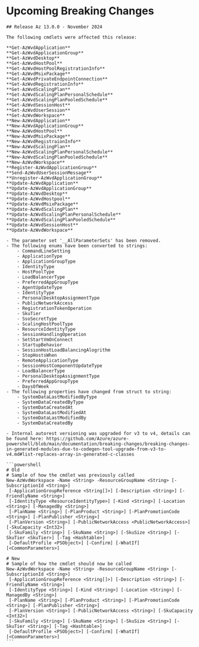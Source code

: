 <!--
    Please leave this section at the top of the breaking change documentation.

    New breaking changes should go under the section titled "Upcoming Breaking Changes", and should adhere to the following format:

    # Upcoming Breaking Changes

    ## Release X.0.0 - January 2017

    The following cmdlets were affected this release:

    **Cmdlet 1**
    - Description of what has changed

    ```powershell
    # Old
    # Sample of how the cmdlet was previously called

    # New
    # Sample of how the cmdlet should now be called
    ```

    Note: the above section follows the template found in the link below: 

    https://github.com/Azure/azure-powershell/blob/dev/documentation/breaking-changes/breaking-change-template.md
-->

# Upcoming Breaking Changes

    ## Release Az 13.0.0 - November 2024

    The following cmdlets were affected this release:

    **Get-AzWvdApplication**
    **Get-AzWvdApplicationGroup**
    **Get-AzWvdDesktop**
    **Get-AzWvdHostPool**
    **Get-AzWvdHostPoolRegistrationInfo**
    **Get-AzWvdMsixPackage**
    **Get-AzWvdPrivateEndpointConnection**
    **Get-AzWvdRegistrationInfo**
    **Get-AzWvdScalingPlan**
    **Get-AzWvdScalingPlanPersonalSchedule**
    **Get-AzWvdScalingPlanPooledSchedule**
    **Get-AzWvdSessionHost**
    **Get-AzWvdUserSession**
    **Get-AzWvdWorkspace**
    **New-AzWvdApplication**
    **New-AzWvdApplicationGroup**
    **New-AzWvdHostPool**
    **New-AzWvdMsixPackage**
    **New-AzWvdRegistraionInfo**
    **New-AzWvdScalingPlan**
    **New-AzWvdScalingPlanPersonalSchedule**
    **New-AzWvdScalingPlanPooledSchedule**
    **New-AzWvdWorkspace**
    **Register-AzWvdApplicationGroup**
    **Send-AzWvdUserSessionMessage**
    **Unregister-AzWvdApplicationGroup**
    **Update-AzWvdApplication**
    **Update-AzWvdApplicationGroup**
    **Update-AzWvdDesktop**
    **Update-AzWvdHostpool**
    **Update-AzWvdMsixPackage**
    **Update-AzWvdScalingPlan**
    **Update-AzWvdScalingPlanPersonalSchedule**
    **Update-AzWvdScalingPlanPooledSchedule**
    **Update-AzWvdSessionHost**
    **Update-AzWvdWorkspace**

    - The parameter set '__AllParameterSets' has been removed.
    - The following enums have been converted to strings:
        - CommandLineSetting
        - ApplicationType
        - ApplicationGroupType
        - IdentityType
        - HostPoolType
        - LoadBalancerType
        - PreferredAppGroupType
        - AgentUpdateType
        - IdentityType
        - PersonalDesktopAssignmentType
        - PublicNetworkAccess
        - RegistrationTokenOperation
        - SkuTier
        - SsoSecretType
        - ScalingHostPoolType
        - ResourceIdentityType
        - SessionHandlingOperation
        - SetStartVmOnConnect
        - StartupBehavior
        - SessionHostLoadBalancingAlogrithm
        - StopHostsWhen
        - RemoteApplicationType
        - SessionHostComponentUpdateType
        - LoadBalancerType
        - PersonalDesktopAssignmentType
        - PreferredAppGroupType
        - DaysOfWeek
    - The following properties have changed from struct to string:
        - SystemDataLastModifiedByType
        - SystemDataCreatedByType
        - SystemDataCreatedAt
        - SystemDataLastModifiedAt
        - SystemDataLastModifiedBy
        - SystemDataCreatedBy

    - Internal autorest versioning was upgraded for v3 to v4, details can be found here: https://github.com/Azure/azure-powershell/blob/main/documentation/breaking-changes/breaking-changes-in-generated-modules-due-to-codegen-tool-upgrade-from-v3-to-v4.md#list-replaces-array-in-generated-c-classes

    ```powershell
    # Old
    # Sample of how the cmdlet was previously called
    New-AzWvdWorkspace -Name <String> -ResourceGroupName <String> [-SubscriptionId <String>]
     [-ApplicationGroupReference <String[]>] [-Description <String>] [-FriendlyName <String>]
     [-IdentityType <ResourceIdentityType>] [-Kind <String>] [-Location <String>] [-ManagedBy <String>]
     [-PlanName <String>] [-PlanProduct <String>] [-PlanPromotionCode <String>] [-PlanPublisher <String>]
     [-PlanVersion <String>] [-PublicNetworkAccess <PublicNetworkAccess>] [-SkuCapacity <Int32>]
     [-SkuFamily <String>] [-SkuName <String>] [-SkuSize <String>] [-SkuTier <SkuTier>] [-Tag <Hashtable>]
     [-DefaultProfile <PSObject>] [-Confirm] [-WhatIf] [<CommonParameters>]

    # New
    # Sample of how the cmdlet should now be called
    New-AzWvdWorkspace -Name <String> -ResourceGroupName <String> [-SubscriptionId <String>]
     [-ApplicationGroupReference <String[]>] [-Description <String>] [-FriendlyName <String>]
     [-IdentityType <String>] [-Kind <String>] [-Location <String>] [-ManagedBy <String>]
     [-PlanName <String>] [-PlanProduct <String>] [-PlanPromotionCode <String>] [-PlanPublisher <String>]
     [-PlanVersion <String>] [-PublicNetworkAccess <String>] [-SkuCapacity <Int32>]
     [-SkuFamily <String>] [-SkuName <String>] [-SkuSize <String>] [-SkuTier <String>] [-Tag <Hashtable>]
     [-DefaultProfile <PSObject>] [-Confirm] [-WhatIf] [<CommonParameters>]
    ```